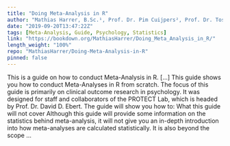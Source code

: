```yaml
---
title: "Doing Meta-Analysis in R"
author: "Mathias Harrer, B.Sc.¹, Prof. Dr. Pim Cuijpers², Prof. Dr. Toshi A. Furukawa³, Assoc. Prof. Dr. David D. Ebert²"
date: "2019-09-20T13:47:22Z"
tags: [Meta-Analysis, Guide, Psychology, Statistics]
link: "https://bookdown.org/MathiasHarrer/Doing_Meta_Analysis_in_R/"
length_weight: "100%"
repo: "MathiasHarrer/Doing-Meta-Analysis-in-R"
pinned: false
---
```


This is a guide on how to conduct Meta-Analysis in R. [...] This guide shows you how to conduct Meta-Analyses in R from scratch. The focus of this guide is primarily on clinical outcome research in psychology. It was designed for staff and collaborators of the PROTECT Lab, which is headed by Prof. Dr. David D. Ebert. The guide will show you how to: What this guide will not cover Although this guide will provide some information on the statistics behind meta-analysis, it will not give you an in-depth introduction into how meta-analyses are calculated statistically. It is also beyond the scope ...

